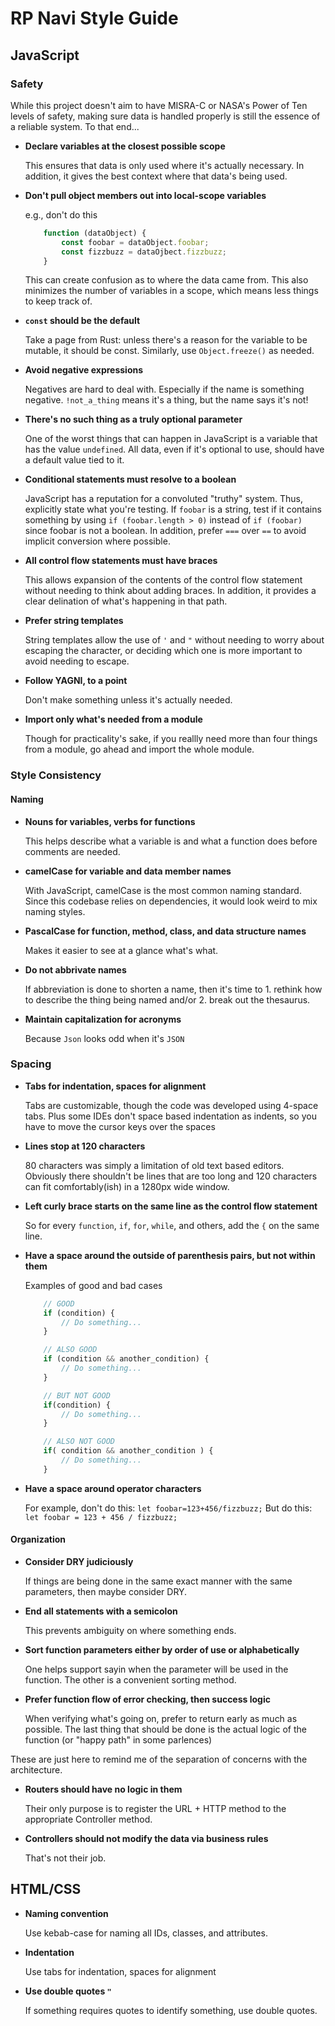 # RP Navi Style Guide

## JavaScript

### Safety

While this project doesn't aim to have MISRA-C or NASA's Power of Ten levels of safety, making sure data is handled properly is still the essence of a reliable system. To that end...

-   **Declare variables at the closest possible scope**

    This ensures that data is only used where it's actually necessary. In addition, it gives the best context where that data's being used.

-   **Don't pull object members out into local-scope variables**

    e.g., don't do this

    ```JavaScript
        function (dataObject) {
            const foobar = dataObject.foobar;
            const fizzbuzz = dataOjbect.fizzbuzz;
        }
    ```

    This can create confusion as to where the data came from. This also minimizes the number of variables in a scope, which means less things to keep track of.

-   **`const` should be the default**

    Take a page from Rust: unless there's a reason for the variable to be mutable, it should be const. Similarly, use `Object.freeze()` as needed.

-   **Avoid negative expressions**

    Negatives are hard to deal with. Especially if the name is something negative. `!not_a_thing` means it's a thing, but the name says it's not!

-   **There's no such thing as a truly optional parameter**

    One of the worst things that can happen in JavaScript is a variable that has the value `undefined`. All data, even if it's optional to use, should have a default value tied to it.

-   **Conditional statements must resolve to a boolean**

    JavaScript has a reputation for a convoluted "truthy" system. Thus, explicitly state what you're testing. If `foobar` is a string, test if it contains something by using `if (foobar.length > 0)` instead of `if (foobar)` since foobar is not a boolean. In addition, prefer `===` over `==` to avoid implicit conversion where possible.

-   **All control flow statements must have braces**

    This allows expansion of the contents of the control flow statement without needing to think about adding braces. In addition, it provides a clear delination of what's happening in that path.

-   **Prefer string templates**

    String templates allow the use of `'` and `"` without needing to worry about escaping the character, or deciding which one is more important to avoid needing to escape.

-   **Follow YAGNI, to a point**

    Don't make something unless it's actually needed.

-   **Import only what's needed from a module**

    Though for practicality's sake, if you reallly need more than four things from a module, go ahead and import the whole module.

### Style Consistency

#### Naming

-   **Nouns for variables, verbs for functions**

    This helps describe what a variable is and what a function does before comments are needed.

-   **camelCase for variable and data member names**

    With JavaScript, camelCase is the most common naming standard. Since this codebase relies on dependencies, it would look weird to mix naming styles.

-   **PascalCase for function, method, class, and data structure names**

    Makes it easier to see at a glance what's what.

-   **Do not abbrivate names**

    If abbreviation is done to shorten a name, then it's time to 1. rethink how to describe the thing being named and/or 2. break out the thesaurus.

-   **Maintain capitalization for acronyms**

    Because `Json` looks odd when it's `JSON`

### Spacing

-   **Tabs for indentation, spaces for alignment**

    Tabs are customizable, though the code was developed using 4-space tabs. Plus some IDEs don't space based indentation as indents, so you have to move the cursor keys over the spaces

-   **Lines stop at 120 characters**

    80 characters was simply a limitation of old text based editors. Obviously there shouldn't be lines that are too long and 120 characters can fit comfortably(ish) in a 1280px wide window.

-   **Left curly brace starts on the same line as the control flow statement**

    So for every `function`, `if`, `for`, `while`, and others, add the `{` on the same line.

-   **Have a space around the outside of parenthesis pairs, but not within them**

    Examples of good and bad cases

    ```JavaScript
        // GOOD
        if (condition) {
            // Do something...
        }

        // ALSO GOOD
        if (condition && another_condition) {
            // Do something...
        }

        // BUT NOT GOOD
        if(condition) {
            // Do something...
        }

        // ALSO NOT GOOD
        if( condition && another_condition ) {
            // Do something...
        }
    ```

-   **Have a space around operator characters**

    For example, don't do this: `let foobar=123+456/fizzbuzz;`
    But do this: `let foobar = 123 + 456 / fizzbuzz;`

#### Organization

-   **Consider DRY judiciously**

    If things are being done in the same exact manner with the same parameters, then maybe consider DRY.

-   **End all statements with a semicolon**

    This prevents ambiguity on where something ends.

-   **Sort function parameters either by order of use or alphabetically**

    One helps support sayin when the parameter will be used in the function. The other is a convenient sorting method.

-   **Prefer function flow of error checking, then success logic**

    When verifying what's going on, prefer to return early as much as possible. The last thing that should be done is the actual logic of the function (or "happy path" in some parlences)

These are just here to remind me of the separation of concerns with the architecture.

-   **Routers should have no logic in them**

    Their only purpose is to register the URL + HTTP method to the appropriate Controller method.

-   **Controllers should not modify the data via business rules**

    That's not their job.

## HTML/CSS

-   **Naming convention**

    Use kebab-case for naming all IDs, classes, and attributes.

-   **Indentation**

    Use tabs for indentation, spaces for alignment

-   **Use double quotes `"`**

    If something requires quotes to identify something, use double quotes.
